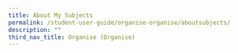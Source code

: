 ```yaml
---
title: About My Subjects
permalink: /student-user-guide/organise-organise/aboutsubjects/
description: ""
third_nav_title: Organise (Organise)
---
```

